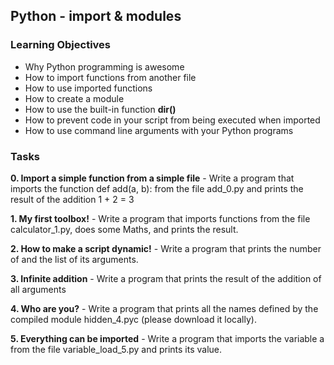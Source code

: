 ## Python - import & modules

### Learning Objectives

- Why Python programming is awesome
- How to import functions from another file
- How to use imported functions
- How to create a module
- How to use the built-in function **dir()**
- How to prevent code in your script from being executed when imported
- How to use command line arguments with your Python programs

### Tasks

**0. Import a simple function from a simple file** - Write a program that imports the function def add(a, b): from the file add_0.py and prints the result of the addition 1 + 2 = 3

**1. My first toolbox!** - Write a program that imports functions from the file calculator_1.py, does some Maths, and prints the result.

**2. How to make a script dynamic!** - Write a program that prints the number of and the list of its arguments.

**3. Infinite addition** - Write a program that prints the result of the addition of all arguments

**4. Who are you?** - Write a program that prints all the names defined by the compiled module hidden_4.pyc (please download it locally).

**5. Everything can be imported** - Write a program that imports the variable a from the file variable_load_5.py and prints its value.
